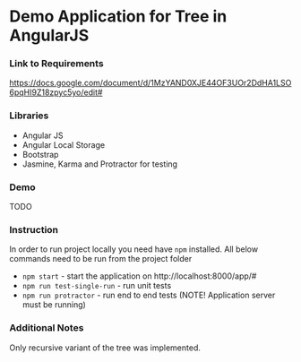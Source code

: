 Demo Application for Tree in AngularJS
======================================

### Link to Requirements
https://docs.google.com/document/d/1MzYAND0XJE44OF3UOr2DdHA1LSO6pqHI9Z18zpyc5yo/edit#

### Libraries
- Angular JS
- Angular Local Storage
- Bootstrap
- Jasmine, Karma and Protractor for testing

### Demo
TODO

### Instruction
In order to run project locally you need have `npm` installed.
All below commands need to be run from the project folder

- `npm start` - start the application on http://localhost:8000/app/#
- `npm run test-single-run` - run unit tests
- `npm run protractor` - run end to end tests (NOTE! Application server must be running)

### Additional Notes
Only recursive variant of the tree was implemented.

